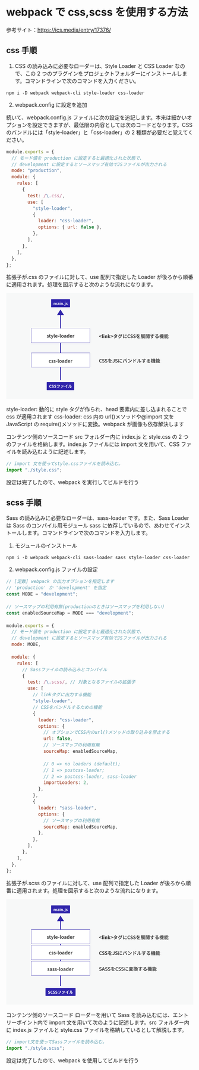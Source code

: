 # webpack で css,scss を使用する方法

参考サイト：https://ics.media/entry/17376/

## css 手順

1. CSS の読み込みに必要なローダーは、Style Loader と CSS Loader なので、この 2 つのプラグインをプロジェクトフォルダーにインストールします。コマンドラインで次のコマンドを入力ください。

```
npm i -D webpack webpack-cli style-loader css-loader
```

2. webpack.config に設定を追加

続いて、webpack.config.js ファイルに次の設定を追記します。本来は細かいオプションを設定できますが、最低限の内容としては次のコードとなります。CSS のバンドルには「style-loader」と「css-loader」の 2 種類が必要だと覚えてください。

```js
module.exports = {
  // モード値を production に設定すると最適化された状態で、
  // development に設定するとソースマップ有効でJSファイルが出力される
  mode: "production",
  module: {
    rules: [
      {
        test: /\.css/,
        use: [
          "style-loader",
          {
            loader: "css-loader",
            options: { url: false },
          },
        ],
      },
    ],
  },
};
```

拡張子が.css のファイルに対して、use 配列で指定した Loader が後ろから順番に適用されます。処理を図示すると次のような流れになります。

![](img/180305_webpack_stylesheet_flow_css__960.png)

style-loader: 動的に style タグが作られ、head 要素内に差し込まれることで css が適用されます
css-loader: css 内の url()メソッドや@import 文を JavaScript の require()メソッドに変換。webpack が画像も依存解決します

コンテンツ側のソースコード
src フォルダー内に index.js と style.css の 2 つのファイルを格納します。index.js ファイルには import 文を用いて、CSS ファイルを読み込むように記述します。

```js
// import 文を使ってstyle.cssファイルを読み込む。
import "./style.css";
```

設定は完了したので、webpack を実行してビルドを行う

## scss 手順

Sass の読み込みに必要なローダーは、sass-loader です。また、Sass Loader は Sass のコンパイル用モジュール sass に依存しているので、あわせてインストールします。コマンドラインで次のコマンドを入力します。

1. モジュールのインストール

```
npm i -D webpack webpack-cli sass-loader sass style-loader css-loader
```

2. webpack.config.js ファイルの設定

```js
// [定数] webpack の出力オプションを指定します
// 'production' か 'development' を指定
const MODE = "development";

// ソースマップの利用有無(productionのときはソースマップを利用しない)
const enabledSourceMap = MODE === "development";

module.exports = {
  // モード値を production に設定すると最適化された状態で、
  // development に設定するとソースマップ有効でJSファイルが出力される
  mode: MODE,

  module: {
    rules: [
      // Sassファイルの読み込みとコンパイル
      {
        test: /\.scss/, // 対象となるファイルの拡張子
        use: [
          // linkタグに出力する機能
          "style-loader",
          // CSSをバンドルするための機能
          {
            loader: "css-loader",
            options: {
              // オプションでCSS内のurl()メソッドの取り込みを禁止する
              url: false,
              // ソースマップの利用有無
              sourceMap: enabledSourceMap,

              // 0 => no loaders (default);
              // 1 => postcss-loader;
              // 2 => postcss-loader, sass-loader
              importLoaders: 2,
            },
          },
          {
            loader: "sass-loader",
            options: {
              // ソースマップの利用有無
              sourceMap: enabledSourceMap,
            },
          },
        ],
      },
    ],
  },
};
```

拡張子が.scss のファイルに対して、use 配列で指定した Loader が後ろから順番に適用されます。処理を図示すると次のような流れになります。

![](img/180305_webpack_stylesheet_flow_scss__960.png)

コンテンツ側のソースコード
ローダーを用いて Sass を読み込むには、エントリーポイント内で import 文を用いて次のように記述します。src フォルダー内に index.js ファイルと style.css ファイルを格納しているとして解説します。

```js
// import文を使ってSassファイルを読み込む。
import "./style.scss";
```

設定は完了したので、webpack を使用してビルドを行う
